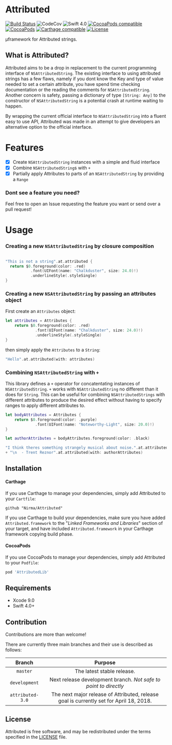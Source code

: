 # Attributed
[![Build Status](https://travis-ci.org/Nirma/Attributed.svg?branch=master)](https://travis-ci.org/Nirma/Attributed)
![CodeCov](https://img.shields.io/codecov/c/github/Nirma/Attributed.svg)
![Swift 4.0](https://img.shields.io/badge/Swift-4.0-orange.svg)
[![CocoaPods compatible](https://img.shields.io/cocoapods/v/AttributedLib.svg)](#cocoapods)
[![CocoaPods](https://img.shields.io/cocoapods/dt/AttributedLib.svg)]()
[![Carthage compatible](https://img.shields.io/badge/Carthage-compatible-4BC51D.svg?style=flat)](https://github.com/Carthage/Carthage)
[![License](http://img.shields.io/:license-mit-blue.svg)](http://doge.mit-license.org)

µframework for Attributed strings.

## What is Attributed?
Attributed aims to be a drop in replacement to the current programming interface of `NSAttributedString`.
The existing interface to using attributed strings has a few flaws, namely if you dont know the Key and type of value 
needed to set a certain attribute, you have spend time checking documentation or the reading the comments for `NSAttributedString`.
Another concern is safety, passing a dictionary of type `[String: Any]` to the constructor of `NSAttributedString` is a potential crash at runtime waiting to happen.

By wrapping the current official interface to `NSAttributedString` into a fluent easy to use API, Attributed was made
in an attempt to give developers an alternative option to the official interface.

# Features
- [x] Create `NSAttributedString` instances with a simple and fluid interface
- [x] Combine `NSAttributedString`s with `+`
- [x] Partially apply Attributes to parts of an `NSAttributedString` by providing a `Range`

### Dont see a feature you need?
Feel free to open an Issue requesting the feature you want or send over a pull request!

# Usage  

### Creating a new `NSAttributedString` by closure composition

```swift

"This is not a string".at.attributed {
  return $0.foreground(color: .red)
           .font(UIFont(name: "Chalkduster", size: 24.0)!)
           .underlineStyle(.styleSingle)
}
```

### Creating a new `NSAttributedString` by passing an attributes object

First create an `Attributes` object:

```swift
let attributes = Attributes {
    return $0.foreground(color: .red)
             .font(UIFont(name: "Chalkduster", size: 24.0)!)
             .underlineStyle(.styleSingle)
}
```

then simply apply the `Attributes` to a `String`:

```swift
"Hello".at.attributed(with: attributes)
```

### Combining `NSAttributedString` with `+`
This library defines a `+` operator for concatentating instances of `NSAttributedString`.
`+` works with `NSAttributedString` no different than it does for `String`.
This can be useful for combining `NSAttributedStrings` with different attributes to produce the 
desired effect without having to specify ranges to apply different attributes to.

```swift
let bodyAttributes = Attributes { 
    return $0.foreground(color: .purple)
             .font(UIFont(name: "Noteworthy-Light", size: 20.0)!)
}

let authorAttributes = bodyAttributes.foreground(color: .black)

"I think theres something strangely musical about noise.".at.attributed(with: bodyAttributes)
+ "\n  - Trent Reznor".at.attributed(with: authorAttributes)
```

## Installation

#### Carthage

If you use Carthage to manage your dependencies, simply add
Attributed to your `Cartfile`:

```
github "Nirma/Attributed"
```

If you use Carthage to build your dependencies, make sure you have added `Attributed.framework` to the "_Linked Frameworks and Libraries_" section of your target, and have included `Attributed.framework` in your Carthage framework copying build phase.

#### CocoaPods

If you use CocoaPods to manage your dependencies, simply add
Attributed to your `Podfile`:

```ruby
pod 'AttributedLib'
```

## Requirements

* Xcode 9.0
* Swift 4.0+

## Contribution
Contributions are more than welcome!

There are currently three main branches and their use is described as follows: 

| Branch | Purpose |
|:---:|:---:|
|`master`| The latest stable release. |
| `development` | Next release development branch. *Not safe to point to directly* |
| `attributed-3.0` | The next major release of Attributed, release goal is currently set for April 18, 2018. |

## License

Attributed is free software, and may be redistributed under the terms specified in the [LICENSE] file.

[LICENSE]: /LICENSE
